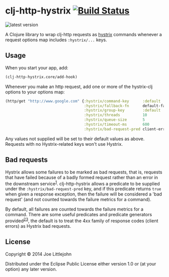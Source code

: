 # clj-http-hystrix [![Build Status](https://travis-ci.org/joelittlejohn/clj-http-hystrix.svg?branch=master)](https://travis-ci.org/joelittlejohn/clj-http-hystrix)

![latest version](https://clojars.org/clj-http-hystrix/latest-version.svg)

A Clojure library to wrap clj-http requests as [hystrix](https://github.com/Netflix/Hystrix) commands whenever a request options map includes `:hystrix/...` keys.

## Usage

When you start your app, add:

```clj
(clj-http-hystrix.core/add-hook)
```

Whenever you make an http request, add one or more of the hystrix-clj options to your options map:

```clj
(http/get "http://www.google.com" {:hystrix/command-key      :default
                                   :hystrix/fallback-fn      default-fallback
                                   :hystrix/group-key        :default
                                   :hystrix/threads          10
                                   :hystrix/queue-size       5
                                   :hystrix/timeout-ms       600
                                   :hystrix/bad-request-pred client-error?}}
```
Any values not supplied will be set to their default values as above. Requests with no Hystrix-related keys won't use Hystrix.

## Bad requests

Hystrix allows some failures to be marked as bad requests, that is, requests that have failed because of a badly formed request rather than an error in the downstream service<sup>[1](https://github.com/Netflix/Hystrix/wiki/How-To-Use#error-propagation)</sup>. clj-http-hystrix allows a predicate to be supplied under the `:hystrix/bad-request-pred` key, and if this predicate returns `true` when given a response exception, then the failure will be considered a 'bad request' (and not counted towards the failure metrics for a command).

By default, all failures are counted towards the failure metrics for a command. There are some useful predicates and predicate generators provided<sup>[2](https://github.com/joelittlejohn/clj-http-hystrix/blob/2811a183b93d53cb18c464197e31757cd9e4dcae/src/clj_http_hystrix/core.clj#L74)</sup><sup>[3](https://github.com/joelittlejohn/clj-http-hystrix/blob/2811a183b93d53cb18c464197e31757cd9e4dcae/src/clj_http_hystrix/core.clj#L80)</sup>, the default is to treat the 4xx family of response codes (client errors) as Hystrix bad requests.

## License

Copyright © 2014 Joe Littlejohn

Distributed under the Eclipse Public License either version 1.0 or (at
your option) any later version.
